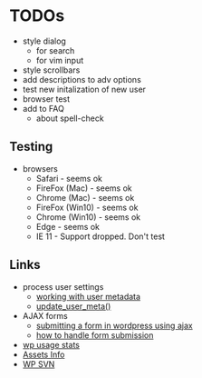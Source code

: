# TODOs
- style dialog
    - for search
    - for vim input
- style scrollbars
- add descriptions to adv options
- test new initalization of new user
- browser test
- add to FAQ
	- about spell-check


## Testing


- browsers
    - Safari - seems ok
    - FireFox (Mac) - seems ok
    - Chrome (Mac) - seems ok
    - FireFox (Win10) - seems ok
    - Chrome (Win10) - seems ok
    - Edge - seems ok
    - IE 11 - Support dropped. Don't test
 

## Links
- process user settings
	- [working with user metadata](https://developer.wordpress.org/plugins/users/working-with-user-metadata/)
	- [update_user_meta()](https://codex.wordpress.org/Function_Reference/update_user_meta)
- AJAX forms
	- [submitting a form in wordpress using ajax](https://teamtreehouse.com/community/submitting-a-form-in-wordpress-using-ajax)
	- [how to handle form submission](http://wordpress.stackexchange.com/questions/60758/how-to-handle-form-submission)
- [wp usage stats](https://wordpress.org/about/stats/)
- [Assets Info](https://developer.wordpress.org/plugins/wordpress-org/plugin-assets/)
- [WP SVN](https://developer.wordpress.org/plugins/wordpress-org/how-to-use-subversion/)